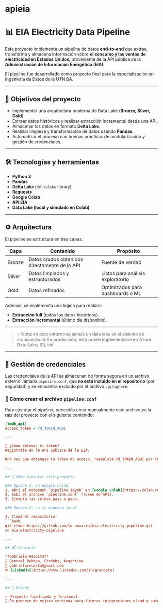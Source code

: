 # apieia
# 📊 EIA Electricity Data Pipeline

Este proyecto implementa un pipeline de datos **end-to-end** que extrae, transforma y almacena información sobre **el consumo y las ventas de electricidad en Estados Unidos**, proveniente de la API pública de la **Administración de Información Energética (EIA)**.

El pipeline fue desarrollado como proyecto final para la especialización en Ingeniería de Datos de la UTN BA.

---

## 🧠 Objetivos del proyecto

- Implementar una arquitectura moderna de Data Lake (**Bronze, Silver, Gold**).
- Extraer datos históricos y realizar extracción incremental desde una API.
- Almacenar los datos en formato **Delta Lake**.
- Realizar limpieza y transformación de datos usando **Pandas**.
- Automatizar el proceso con buenas prácticas de modularización y gestión de credenciales.

---

## 🛠️ Tecnologías y herramientas

- **Python 3**
- **Pandas**
- **Delta Lake** (`deltalake` library)
- **Requests**
- **Google Colab**
- **API EIA**
- **Data Lake (local y simulado en Colab)**

---

## ⚙️ Arquitectura

El pipeline se estructura en tres capas:

| Capa    | Contenido                                    | Propósito                            |
|---------|----------------------------------------------|--------------------------------------|
| Bronze  | Datos crudos obtenidos directamente de la API | Fuente de verdad                     |
| Silver  | Datos limpiados y estructurados               | Listos para análisis exploratorio    |
| Gold    | Datos refinados                               | Optimizados para dashboards o ML     |

Además, se implementa una lógica para realizar:
- **Extracción full** (todos los datos históricos).
- **Extracción incremental** (último día disponible).

---

> 💡 Nota: en este entorno se simula un data lake en el sistema de archivos local. En producción, esto puede implementarse en Azure Data Lake, S3, etc.

---

## 🔐 Gestión de credenciales

Las credenciales de la API se almacenan de forma segura en un archivo externo llamado `pipeline.conf`, que **no está incluido en el repositorio** (por seguridad) y se encuentra excluido por el archivo `.gitignore`.

### 📄 Cómo crear el archivo `pipeline.conf`

Para ejecutar el pipeline, necesitás crear manualmente este archivo en la raíz del proyecto con el siguiente contenido:

```ini
[tmdb_api]
access_token = TU_TOKEN_AQUI

---

🔑 ¿Cómo obtener el token?
Registrate en la API pública de la EIA.

Una vez que obtengas tu token de acceso, reemplazá TU_TOKEN_AQUI por tu token real.

---

## 🧪 Cómo ejecutar este proyecto

### Opción 1: en Google Colab
1. Abrí el notebook `pipeline.ipynb` en [Google Colab](https://colab.research.google.com).
2. Subí el archivo `pipeline.conf` (token de API).
3. Ejecutá las celdas paso a paso.

### Opción 2: en tu máquina local

1. Cloná el repositorio:
```bash
git clone https://github.com/tu-usuario/eia-electricity-pipeline.git
cd eia-electricity-pipeline

---

## 📬 Contacto

**Gabriela Recosta**  
📍 General Deheza, Córdoba, Argentina  
📧 gabrielarecosta@gmail.com  
🌐 [LinkedIn](https://www.linkedin.com/in/grecosta)

---

## 🏁 Estado

✅ Proyecto finalizado y funcional.  
🚀 En proceso de mejora continua para futuras integraciones cloud y automatización.
